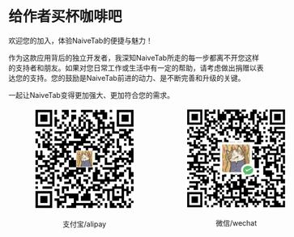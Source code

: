# 给作者买杯咖啡吧

欢迎您的加入，体验NaiveTab的便捷与魅力！

作为这款应用背后的独立开发者，我深知NaiveTab所走的每一步都离不开您这样的支持者和朋友。如果对您日常工作或生活中有一定的帮助，请考虑做出捐赠以表达您的支持。您的鼓励是NaiveTab前进的动力、是不断完善和升级的关键。

一起让NaiveTab变得更加强大、更加符合您的需求。

<div style="display: flex; justify-content: space-around; align-items: center; margin: 15px 0; width: 600px;">
  <div style="width: 200px;">
    <img  src="./assets/img/sponsor/alipay.jpg" alt="支付宝/alipay">
    <p style="text-align: center;">支付宝/alipay</p>
  </div>
  <div style="width: 200px;">
    <img  src="./assets/img/sponsor/wechat.jpg" alt="微信/wechat">
    <p style="text-align: center;">微信/wechat</p>
  </div>
</div>